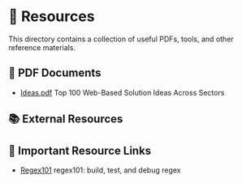 # 📁 Resources

This directory contains a collection of useful PDFs, tools, and other reference materials.

## 📄 PDF Documents

- [Ideas.pdf](https://github.com/3AM-Devs/resources/blob/main/docs/ideas/ideas-0525.pdf) Top 100 Web-Based Solution Ideas Across Sectors

## 📚 External Resources

<!-- Add External Resouces like ebooks [licenced copy ready to distribute only] -->

## 📌 Important Resource Links

- [Regex101](https://regex101.com/) regex101: build, test, and debug regex
